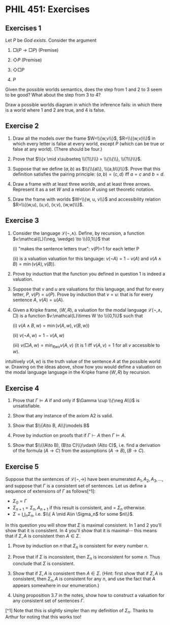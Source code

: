 <head>
<script type="text/javascript" charset="utf-8" 
src="https://cdn.mathjax.org/mathjax/latest/MathJax.js?config=TeX-AMS-MML_HTMLorMML,
https://vincenttam.github.io/javascripts/MathJaxLocal.js"></script>
</head>


# PHIL 451: Exercises

## Exercises 1

Let $P$ be *God exists*. Consider the argument

1. $\Box (P \to \Box P)$ (Premise)

2. $\Diamond P$ (Premise)

3. $\Diamond \Box P$

4. $P$

Given the possible worlds semantics, does the step from 1 and 2 to 3 seem to be good? What about the step from 3 to 4? 

Draw a possible worlds diagram in which the inference fails: in which there is a world where 1 and 2 are true, and 4 is false.

## Exercise 2

1. Draw all the models over the frame $W=\\{w,v\\}$, $R=\\{(w,v)\\}$ in which every letter is false at every world, except $P$ (which can be true or false at any world). (There should be four.)

2. Prove that $\\{x \mid x\subseteq \\{1\\}\\} = \\{\\{\\}, \\{1\\}\\}$.

3. Suppose that we define $(a,b)$ as $\\{\\{a\\}, \\{a,b\\}\\}$. Prove that this definition satisfies the pairing principle: $(a,b)=(c,d)$ iff $a=c$ and $b=d$.

4. Draw a frame with at least three worlds, and at least three arrows. Represent it as a set $W$ and a relation $R$ using set theoretic notation.

5. Draw the frame with worlds $W=\\{w, u, v\\}$ and accessibility relation $R=\\{(w,u), (u,v), (v,v), (w,w)\\}$. 

## Exercise 3



1. Consider the language $\mathcal{L}(\neg, \wedge)$. Define, by recursion, a function $v:\mathcal{L}(\neg, \wedge) \to \\{0,1\\}$ that 

    (i) "makes the sentence letters true": v(P)=1 for each letter P
	
	(ii) is a valuation valuation for this language: $v(\neg A) = 1-v(A)$ and $v(A\wedge B) = \min (v(A), v(B))$.

2. Prove by induction that the function you defined in question 1 is indeed a valuation.

3. Suppose that $v$ and $u$ are valuations for this language, and that for every letter, $P$, $v(P)=u(P)$. Prove by induction that $v=u$: that is for every sentence $A$, $v(A)=u(A)$.

4. Given a Kripke frame, $(W,R)$, a valuation for the modal language $\mathcal{L}(\neg, \wedge, \Box)$ is a function $v:\mathcal{L}\times W \to \\{0,1\\}$ such that

    (i) $v(A\wedge B, w) = \min(v(A,w),v(B,w))$

	(ii) $v(\neg A, w) = 1-v(A,w)$

	(iii) $v(\Box A, w) = \min_{Rwv} v(A, v)$ (it is 1 iff $v(A,v)=1$ for all $v$ accessible to $w$).

intuitively $v(A,w)$ is the truth value of the sentence $A$ at the possible world $w$. Drawing on the ideas above, show how you would define a valuation on the modal language language in the Kripke frame $(W,R)$ by recursion.

## Exercise 4

1. Prove that $\Gamma \models A$ if and only if $\Gamma \cup \\{\neg A\\}$ is unsatisfiable.

2. Show that any instance of the axiom A2 is valid.

3. Show that $\\{A\to B, A\\}\models B$

4. Prove by induction on proofs that if $\Gamma \vdash A$ then $\Gamma \models A$.

5. Show that $\\{(A\to B), (B\to C)\\}\vdash (A\to C)$, i.e. find a derivation of the formula $(A\to C)$ from the assumptions $(A\to B), (B\to C)$.

## Exercise 5

Suppose that the sentences of $\mathcal{L}(\neg,\to)$ have been enumerated $A_1, A_2, A_3,\ldots$, and suppose that $\Gamma$ is a consistent set of sentences. Let us define a sequence of extensions of $\Gamma$ as follows[^1]:

- $\Sigma_0 = \Gamma$
- $\Sigma_{n+1} = \Sigma_n, A_{n+1}$ if this result is consistent, and = $\Sigma_n$ otherwise.
- $\Sigma = \bigcup_n \Sigma_n$, i.e. $\\{ A \mid A\in \Sigma_n$ for some $n\\}$.

In this question you will show that $\Sigma$ is maximal consistent. In 1 and 2 you'll show that it is consistent. In 4 you'll show that it is maximal-- this means that if $\Sigma, A$ is consistent then $A\in \Sigma$. 

1. Prove by induction on $n$ that $\Sigma_n$ is consistent for every number $n$.

2. Prove that if $\Sigma$ is inconsistent, then $\Sigma_n$ is inconsistent for some $n$. Thus conclude that $\Sigma$ is consistent.

3. Show that if $\Sigma, A$ is consistent then $A\in \Sigma$. (Hint: first show that if $\Sigma, A$ is consistent, then $\Sigma_n, A$ is consistent for any $n$, and use the fact that $A$ appears somewhere in our enumeration.)

4. Using proposition 3.7 in the notes, show how to construct a valuation for any consistent set of sentences $\Gamma$.


[^1] Note that this is slightly simpler than my definition of $\Sigma_n$. Thanks to Arthur for noting that this works too!
